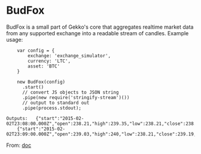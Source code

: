 
# BudFox
BudFox is a small part of Gekko's core that aggregates realtime market data from any supported exchange into a readable stream of candles. Example usage:
```
    var config = {
        exchange: 'exchange_simulator',
        currency: 'LTC',
        asset: 'BTC'
    }

    new BudFox(config)
      .start()
      // convert JS objects to JSON string
      .pipe(new require('stringify-stream')())
      // output to standard out
      .pipe(process.stdout);
```

```
Outputs:   {"start":"2015-02-02T23:08:00.000Z","open":238.21,"high":239.35,"low":238.21,"close":238.66,"vwp":8743.778447997309,"volume":203.6969347,"trades":56}
    {"start":"2015-02-02T23:09:00.000Z","open":239.03,"high":240,"low":238.21,"close":239.19,"vwp":8725.27119145289,"volume":323.66383462999994,"trades":72}
```
From: [doc](https://gekko.wizb.it/docs/introduction/about_gekko.html)
